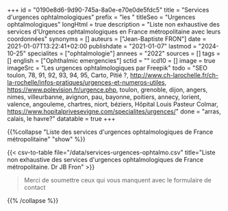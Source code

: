 +++
id = "0190e8d6-9d90-745a-8a0e-e70e0de5fdc5"
title = "Services d'urgences ophtalmologiques"
prefix = "les "
titleSeo = "Urgences ophtalmologiques"
longHtml = true
description = "Liste non exhaustive des services d'Urgences ophtalmologiques en France métropolitaine avec leurs coordonnées"
synonyms = []
auteurs = ["Jean-Baptiste FRON"]
date = 2021-01-07T13:22:41+02:00
publishdate = "2021-01-07"
lastmod = "2024-10-25"
specialites = ["ophtalmologie"]
annees = "2022"
sources = []
tags = []
english = ["Ophthalmic emergencies"]
sctid = ""
icd10 = []
image = true
imageSrc = "Les urgences ophtalmologiques par Freepik"
todo = "SEO toulon, 78, 91, 92, 93, 94, 95, Carto, Pitié ?, http://www.ch-larochelle.fr/ch-la-rochelle/infos-pratiques/urgences-et-numeros-utiles, https://www.polevision.fr/urgence.php, toulon, grenoble, dijon, angers, nimes, villeurbanne, avignon, pau, bayonne, poitiers, annecy, lorient, valence, angouleme, chartres, niort, béziers, Hôpital Louis Pasteur Colmar, https://www.hopitalprivesevigne.com/specialites/urgences/"
done = "arras, calais, le havre?"
datatable = true
+++

{{%collapse "Liste des services d'urgences ophtalmologiques de France métropolitaine" "show" %}}

{{< csv-to-table file="/data/services-urgences-ophtalmo.csv" title="Liste non exhaustive des services d'urgences ophtalmologiques de France métropolitaine. Dr JB Fron" >}}

> Merci de soumettre ceux qui vous manquent avec le formulaire de contact

{{% /collapse %}}

